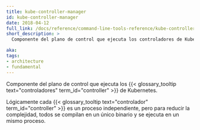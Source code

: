 ```yaml
---
title: kube-controller-manager
id: kube-controller-manager
date: 2018-04-12
full_link: /docs/reference/command-line-tools-reference/kube-controller-manager/
short_description: >
  Componente del plano de control que ejecuta los controladores de Kubernetes.

aka:
tags:
- architecture
- fundamental
---
```


Componente del plano de control que ejecuta los {{< glossary_tooltip text="controladores" term_id="controller" >}} de Kubernetes.

<!--more-->

Lógicamente cada {{< glossary_tooltip text="controlador" term_id="controller" >}}
es un proceso independiente, pero para reducir la complejidad, todos se compilan
en un único binario y se ejecuta en un mismo proceso.
